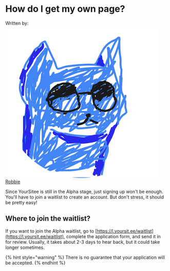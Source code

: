 # How do I get my own page?

Written by: <img src="../.gitbook/assets/contributors/robskan (2).png" alt="" data-size="line"> [Robbie](../about/contributors.md#robskan-project-lead)

Since YourSitee is still in the Alpha stage, just signing up won't be enough. You'll have to join a waitlist to create an account. But don't stress, it should be pretty easy!

## Where to join the waitlist?

If you want to join the Alpha waitlist, go to [https://l.yoursit.ee/waitlist](https://l.yoursit.ee/waitlist), complete the application form, and send it in for review. Usually, it takes about 2-3 days to hear back, but it could take longer sometimes.

{% hint style="warning" %}
There is no guarantee that your application will be accepted.
{% endhint %}
